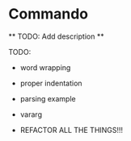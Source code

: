 # Commando

** TODO: Add description **

TODO:
* word wrapping
* proper indentation
* parsing example
* vararg

* REFACTOR ALL THE THINGS!!!
